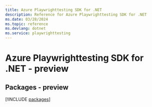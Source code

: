 ```yaml
---
title: Azure Playwrighttesting SDK for .NET
description: Reference for Azure Playwrighttesting SDK for .NET
ms.date: 03/28/2024
ms.topic: reference
ms.devlang: dotnet
ms.service: playwrighttesting
---
```

# Azure Playwrighttesting SDK for .NET - preview
## Packages - preview
[!INCLUDE [packages](playwrighttesting-index.md)]